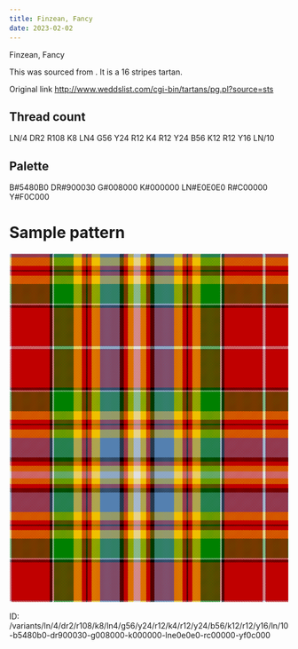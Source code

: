 ```yaml
---
title: Finzean, Fancy
date: 2023-02-02
---
```

Finzean, Fancy

This was sourced from <no value>.  It is a 16 stripes tartan.

Original link http://www.weddslist.com/cgi-bin/tartans/pg.pl?source=sts

## Thread count
LN/4 DR2 R108 K8 LN4 G56 Y24 R12 K4 R12 Y24 B56 K12 R12 Y16 LN/10

## Palette
B#5480B0 DR#900030 G#008000 K#000000 LN#E0E0E0 R#C00000 Y#F0C000

# Sample pattern

![Tartan detail](tartan.png "LN/4 DR2 R108 K8 LN4 G56 Y24 R12 K4 R12 Y24 B56 K12 R12 Y16 LN/10 tartan")

ID: /variants/ln/4/dr2/r108/k8/ln4/g56/y24/r12/k4/r12/y24/b56/k12/r12/y16/ln/10-b5480b0-dr900030-g008000-k000000-lne0e0e0-rc00000-yf0c000